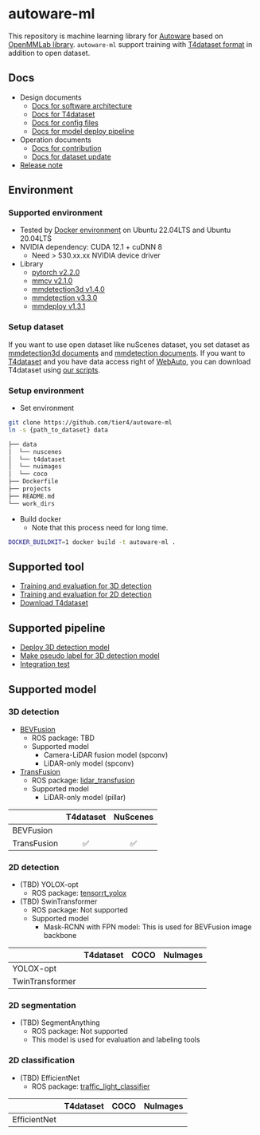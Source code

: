 # autoware-ml

This repository is machine learning library for [Autoware](https://github.com/autowarefoundation/autoware) based on [OpenMMLab library](https://github.com/open-mmlab).
`autoware-ml` support training with [T4dataset format](https://github.com/tier4/tier4_perception_dataset) in addition to open dataset.

## Docs

- Design documents
  - [Docs for software architecture](/docs/design/architecture.md)
  - [Docs for T4dataset](/docs/design/t4dataset.md)
  - [Docs for config files](/docs/design/config.md)
  - [Docs for model deploy pipeline](/docs/design/model_deploy.md)
- Operation documents
  - [Docs for contribution](/docs/operation/contribution.md)
  - [Docs for dataset update](/docs/operation/update_dataset.md)
- [Release note](/docs/release_note.md)

## Environment
### Supported environment

- Tested by [Docker environment](Dockerfile) on Ubuntu 22.04LTS and Ubuntu 20.04LTS
- NVIDIA dependency: CUDA 12.1 + cuDNN 8
  - Need > 530.xx.xx NVIDIA device driver
- Library
  - [pytorch v2.2.0](https://github.com/pytorch/pytorch/tree/v2.2.0)
  - [mmcv v2.1.0](https://github.com/open-mmlab/mmcv/tree/v2.1.0)
  - [mmdetection3d v1.4.0](https://github.com/open-mmlab/mmdetection3d/tree/v1.4.0)
  - [mmdetection v3.3.0](https://github.com/open-mmlab/mmdetection/tree/v3.3.0)
  - [mmdeploy v1.3.1](https://github.com/open-mmlab/mmdeploy/tree/v1.3.1)

### Setup dataset

If you want to use open dataset like nuScenes dataset, you set dataset as [mmdetection3d documents](https://mmdetection3d.readthedocs.io/en/latest/advanced_guides/index.html) and [mmdetection documents](https://mmdetection.readthedocs.io/en/latest/user_guides/dataset_prepare.html).
If you want to [T4dataset](https://github.com/tier4/tier4_perception_dataset) and you have data access right of [WebAuto](https://docs.web.auto/en/user-manuals/), you can download T4dataset using [our scripts](/tools/download_t4dataset/).

### Setup environment

- Set environment

```sh
git clone https://github.com/tier4/autoware-ml
ln -s {path_to_dataset} data
```

```sh
├── data
│  └── nuscenes
│  └── t4dataset
│  └── nuimages
│  └── coco
├── Dockerfile
├── projects
├── README.md
└── work_dirs
```

- Build docker
  - Note that this process need for long time.

```sh
DOCKER_BUILDKIT=1 docker build -t autoware-ml .
```

## Supported tool

- [Training and evaluation for 3D detection](/tools/detection3d/)
- [Training and evaluation for 2D detection](/tools/detection2d/)
- [Download T4dataset](/tools/download_t4dataset/)

## Supported pipeline

- [Deploy 3D detection model](/pipeline/deploy_detection3d/)
- [Make pseudo label for 3D detection model](/pipeline/pseudo_label_detection3d/)
- [Integration test](/pipeline/test_integration/)

## Supported model
### 3D detection

- [BEVFusion](projects/BEVFusion/)
  - ROS package: TBD
  - Supported model
    - Camera-LiDAR fusion model (spconv)
    - LiDAR-only model (spconv)
- [TransFusion](projects/TransFusion/)
  - ROS package: [lidar_transfusion](https://github.com/autowarefoundation/autoware.universe/tree/main/perception/lidar_transfusion)
  - Supported model
    - LiDAR-only model (pillar)

|             | T4dataset | NuScenes |
| ----------- | :-------: | :------: |
| BEVFusion   |           |          |
| TransFusion |     ✅     |    ✅     |

### 2D detection

- (TBD) YOLOX-opt
  - ROS package: [tensorrt_yolox](https://github.com/autowarefoundation/autoware.universe/tree/main/perception/tensorrt_yolox)
- (TBD) SwinTransformer
  - ROS package: Not supported
  - Supported model
    - Mask-RCNN with FPN model: This is used for BEVFusion image backbone

|                 | T4dataset | COCO  | NuImages |
| --------------- | :-------: | :---: | :------: |
| YOLOX-opt       |           |       |          |
| TwinTransformer |           |       |          |

### 2D segmentation

- (TBD) SegmentAnything
  - ROS package: Not supported
  - This model is used for evaluation and labeling tools

### 2D classification

- (TBD) EfficientNet
  - ROS package: [traffic_light_classifier](https://github.com/autowarefoundation/autoware.universe/tree/main/perception/traffic_light_classifier)

|              | T4dataset | COCO  | NuImages |
| ------------ | :-------: | :---: | :------: |
| EfficientNet |           |       |          |
